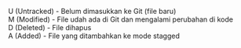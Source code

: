 U (Untracked) - Belum dimasukkan ke Git (file baru) <br>
M (Modified) - File udah ada di Git dan mengalami perubahan di kode <br>
D (Deleted) - File dihapus <br>
A (Added) - File yang ditambahkan ke mode stagged